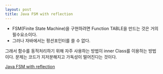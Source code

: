 ```yaml
---
layout: post
title: Java FSM with reflection
---
```


- FSM(Finite State Machine)을 구현하려면 Function TABLE을 만드는 것은 거의 필수요소이다.
- 그러나 자바에서는 펑션포인터를 쓸 수 없다. 

그래서 함수를 동적처리하기 위해 자주 사용하는 방법이 inner Class를 이용하는 방법이다. 문제는 코드가 지저분해지고 가독성이 떨어진다는 것이다.

[Java FSM with reflection](https://github.com/VintageAppMaker/fsm_java_reflection)
